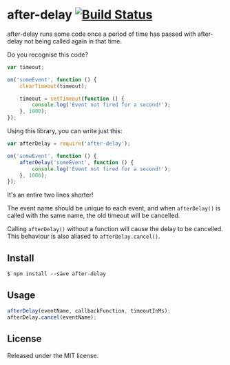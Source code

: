 # after-delay [![Build Status](https://travis-ci.org/callumacrae/after-delay.svg?branch=master)](https://travis-ci.org/callumacrae/after-delay)

after-delay runs some code once a period of time has passed with after-delay
not being called again in that time.

Do you recognise this code?

```js
var timeout;

on('someEvent', function () {
	clearTimeout(timeout);

	timeout = setTimeout(function () {
		console.log('Event not fired for a second!');
	}, 1000);
});
```

Using this library, you can write just this:

```js
var afterDelay = require('after-delay');

on('someEvent', function () {
	afterDelay('someEvent', function () {
		console.log('Event not fired for a second!');
	}, 1000);
});
```

It's an entire two lines shorter!

The event name should be unique to each event, and when `afterDelay()` is
called with the same name, the old timeout will be cancelled.

Calling `afterDelay()` without a function will cause the delay to be cancelled.
This behaviour is also aliased to `afterDelay.cancel()`.

## Install

```
$ npm install --save after-delay
```

## Usage

```js
afterDelay(eventName, callbackFunction, timeoutInMs);
afterDelay.cancel(eventName);
```

## License

Released under the MIT license.